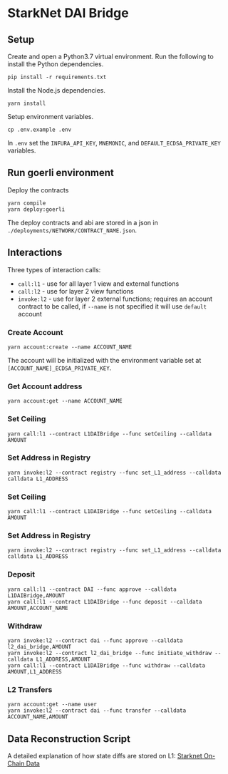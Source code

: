 # StarkNet DAI Bridge

## Setup

Create and open a Python3.7 virtual environment. Run the following to install the Python dependencies.
```
pip install -r requirements.txt
```

Install the Node.js dependencies.
```
yarn install
```

Setup environment variables.
```
cp .env.example .env
```

In `.env` set the `INFURA_API_KEY`, `MNEMONIC`, and `DEFAULT_ECDSA_PRIVATE_KEY` variables.


## Run goerli environment
Deploy the contracts
```
yarn compile
yarn deploy:goerli
```

The deploy contracts and abi are stored in a json in `./deployments/NETWORK/CONTRACT_NAME.json`.

## Interactions

Three types of interaction calls:
 - `call:l1` - use for all layer 1 view and external functions
 - `call:l2` - use for layer 2 view functions
 - `invoke:l2` - use for layer 2 external functions; requires an account contract to be called, if `--name` is not specified it will use `default` account

### Create Account
```
yarn account:create --name ACCOUNT_NAME
```

The account will be initialized with the environment variable set at `[ACCOUNT_NAME]_ECDSA_PRIVATE_KEY`.

### Get Account address
```
yarn account:get --name ACCOUNT_NAME
```

### Set Ceiling
```
yarn call:l1 --contract L1DAIBridge --func setCeiling --calldata AMOUNT
```

### Set Address in Registry
```
yarn invoke:l2 --contract registry --func set_L1_address --calldata calldata L1_ADDRESS
```

### Set Ceiling
```
yarn call:l1 --contract L1DAIBridge --func setCeiling --calldata AMOUNT
```

### Set Address in Registry
```
yarn invoke:l2 --contract registry --func set_L1_address --calldata calldata L1_ADDRESS
```

### Deposit
```
yarn call:l1 --contract DAI --func approve --calldata L1DAIBridge,AMOUNT
yarn call:l1 --contract L1DAIBridge --func deposit --calldata AMOUNT,ACCOUNT_NAME
```

### Withdraw
```
yarn invoke:l2 --contract dai --func approve --calldata l2_dai_bridge,AMOUNT
yarn invoke:l2 --contract l2_dai_bridge --func initiate_withdraw --calldata L1_ADDRESS,AMOUNT
yarn call:l1 --contract L1DAIBridge --func withdraw --calldata AMOUNT,L1_ADDRESS
```

### L2 Transfers
```
yarn account:get --name user
yarn invoke:l2 --contract dai --func transfer --calldata ACCOUNT_NAME,AMOUNT
```

## Data Reconstruction Script
A detailed explanation of how state diffs are stored on L1: [Starknet On-Chain Data](https://starknet.io/on-chain-data/)
